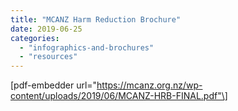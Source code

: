 ```yaml
---
title: "MCANZ Harm Reduction Brochure"
date: 2019-06-25
categories: 
  - "infographics-and-brochures"
  - "resources"
---
```


\[pdf-embedder url="https://mcanz.org.nz/wp-content/uploads/2019/06/MCANZ-HRB-FINAL.pdf"\]
